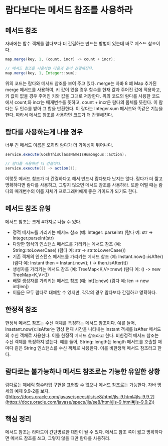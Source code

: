 # 람다보다는 메서드 참조를 사용하라
## 메서드 참조
자바에는 함수 객체를 람다보다 더 간결하는 만드는 방법이 있는데 바로 메스드 참조이다.
~~~java
map.merge(key, 1, (count, incr) -> count + incr);

// 메서드 참조를 사용하면 다음과 같이 간결해진다.
map.merge(key, 1, Integer::sum);
~~~
위의 코드는 람다와 메서드 참조를 보여 주고 있다. merge는 자바 8 떄 Map 추가된 merge 메서드를 사용하여, 키 값이 있을 경우 함수를 현재 값과 주어진 값에 적용하고, 키 값이 없을 경우 주어진 키와 값을 그대로 저장한다.
위의 코드의 람다를 사용한 코드에서 count,와 incr는 매개변수를 뜻하고, count + incr은 람다의 몸체를 뜻한다. 이 람다는 두 인수를 받아 그 합을 반환한다. 이 람다는 Integer.sum 메서드와 똑같은 기능을 한다. 따라서 메서드 참조를 사용하면 코드가 더 간결해진다.

## 람다를 사용하는게 나을 경우
너무 긴 메서드 이름은 오히려 람다가 더 가독성이 뛰어나다.
~~~java
service.execute(GoshThisClassNameIsHumongous::action);

// 람다를 사용하면 더 간결하다.
service.execute(() -> action());
~~~
이렇듯 메서드 참조가 더 간결하다고 해서 반드시 람다보다 낫지는 않다. 람다가 더 짧고 명확하다면 람다를 사용하고, 그렇지 않으면 메서드 참조를 사용하라.
또한 어떨 때는 람다의 매개변수의 이름 자체가 프로그래머에게 좋은 가이드가 되기도 한다.
## 메서드 참조 유형
메서드 참조는 크게 4가지로 나눌 수 있다.
- 정적 메서드를 가리키는 메서드 참조 (예: Integer::parseInt) (람다 예: str -> Integer.parseInt(str)
- 다양한 형식의 인스턴스 메서드를 가리키는 메서드 참조 (예: String::toLowerCase) (람다 예: str -> str.toLowerCase())
- 기존 객체의 인스턴스 메서드를 가리키는 메서드 참조 (예: Instant.now()::isAfter) (람다 예: Instant then = Instant.now(); t -> then.isAfter(t))
- 생성자를 가리키는 메서드 참조 (예: TreeMap<K,V>::new) (람다 예: () -> new TreeMap<K,V>())
- 배열 생성자를 가리키는 메서드 참조 (예: int[]::new) (람다 예: len -> new int[len])
- 이들은 모두 람다로 대체할 수 있지만, 각각의 경우 람다보다 간결하고 명확하다.
## 한정적 참조
한정적 메서드 참조는 수신 객체를 특정하는 메서드 참조이다. 예를 들어, Inastant.now()::isAfter는 항상 현재 시간을 나타내는 Instant 객체를 isAfter 메서드의 수신 객체로 사용한다. 이를 한정적 메서드 참조라고 한다.
비한정적 메서드 참조는 수신 객체를 특정하지 않는다. 예를 들어, String::length는 length 메서드를 호출할 때마다 같은 String 인스턴스를 수신 객체로 사용한다. 이를 비한정적 메서드 참조라고 한다.
## 람다로는 불가능하나 메서드 참조로는 가능한 유일한 상황
람다로는 제네릭 함수타입 구현을 표현할 수 없으나 메서드 참조로는 가능한다. 자바 명세의 예제 9.9-2를 보자.([https://docs.oracle.com/javase/specs/jls/se8/html/jls-9.html#jls-9.9.2](https://docs.oracle.com/javase/specs/jls/se8/html/jls-9.html#jls-9.9.2))

## 핵심 정리
메서드 참조는 라마드이 간단명료한 대안이 될 수 있다. 메서드 참조 쪽이 짧고 명확하다면 메서드 참조를 쓰고, 그렇지 않을 때만 람다를 사용하라.
